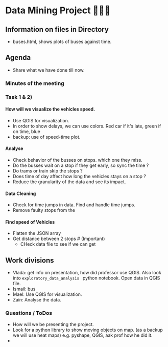 # Data Mining Project 👨🏻‍💻

## Information on files in Directory
- buses.html, shows plots of buses against time.

## Agenda
- Share what we have done till now.

### Minutes of the meeting
### Task 1 & 2)
#### How will we visualize the vehicles speed.
 - Use QGIS for visualization.
 - In order to show delays, we can use colors. Red car if it's late, green if on time, blue
 - backup: use of speed-time plot.

#### Analyse
- Check behavior of the busses on stops. which one they miss.
- Do the busses wait on a stop if they get early, so sync the time ?
- Do trams or train skip the stops ?
- Does time of day affect how long the vehicles stays on a stop ?
- Reduce the granularity of the data and see its impact.

#### Data Cleaning
- Check for time jumps in data. Find and handle time jumps.
- Remove faulty stops from the

#### Find speed of Vehicles
- Flatten the JSON array
- Get distance between 2 stops   # (Important)
  - CHeck data file to see if we can get

## Work divisions
- Vlada: get info on presentation, how did professor use QGIS. Also look into
`exploratory_data_analysis ` python notebook. Open data in QGIS file.
- Ismail: bus
- Mael: Use QGIS for visualization.
- Zain: Analyse the data.


### Questions / ToDos
- How will we be presenting the project.
- Look for a python library to show moving objects on map. (as a backup we will use
heat maps) e.g. pyshape, QGIS, aak prof how he did it.
-
